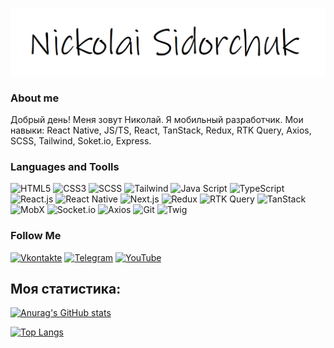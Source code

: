 ![Header](https://github.com/k0t1k777/k0t1k777/blob/main/assets/name.bmp)

### About me


Добрый день! 
Меня зовут Николай. Я мобильный разработчик. Мои навыки: React Native, JS/TS, React, TanStack, Redux, RTK Query, Axios, SCSS, Tailwind, Soket.io, Express.
### Languages and Toolls

![HTML5](https://img.shields.io/badge/html5-090909.svg?style=for-the-badge&logo=html5&logoColor=8A2BE2)
![CSS3](https://img.shields.io/badge/css3-090909.svg?style=for-the-badge&logo=css3&logoColor=00FFFF)
![SCSS](https://img.shields.io/badge/-SCSS-090909?style=for-the-badge&logo=Sass&logoColor=2F4F4F)
![Tailwind](https://img.shields.io/badge/-Tailwind-090909?style=for-the-badge&logo=TailwindCSS&logoColor=008000)
![Java Script](https://img.shields.io/badge/-JavaScript-090909?style=for-the-badge&logo=JavaScript&logoColor=8A2BE2)
![TypeScript](https://img.shields.io/badge/-TypeScript-090909?style=for-the-badge&logo=TypeScript&logoColor=228B22)
![React.js](https://img.shields.io/badge/-React-090909?style=for-the-badge&logo=React&logoColor=FF0000)
![React Native](https://img.shields.io/badge/-React%20Native-090909?style=for-the-badge&logo=react&logoColor=61DAFB)
![Next.js](https://img.shields.io/badge/-Next-090909?style=for-the-badge&logo=Next.js&logoColor=FF0000)
![Redux](https://img.shields.io/badge/-Redux-090909?style=for-the-badge&logo=Redux&logoColor=8A2BE2)
![RTK Query](https://img.shields.io/badge/-RTK_Query-090909?style=for-the-badge&logo=Redux&logoColor=8A2BE2)
![TanStack](https://img.shields.io/badge/-TanStack-090909?style=for-the-badge&logo=TanStack&logoColor=8A2BE2)
![MobX](https://img.shields.io/badge/-MobX-090909?style=for-the-badge&logo=MobX&logoColor=8A2BE2)
![Socket.io](https://img.shields.io/badge/-Socket.io-090909?style=for-the-badge&logo=Socket.io&logoColor=F4A460)
![Axios](https://img.shields.io/badge/-Axios-090909?style=for-the-badge&logo=Axios&logoColor=8A2BE2)
![Git](https://img.shields.io/badge/-Git-090909?style=for-the-badge&logo=Git&logoColor=00FFFF)
![Twig](https://img.shields.io/badge/-Twig-090909?style=for-the-badge&logo=Twig&logoColor=8A2BE2)

### Follow Me
[![Vkontakte](https://img.shields.io/badge/-Vkontakte-090909?style=for-the-badge&logo=Vk&logoColor=1E90FF)](https://vk.com/nickolai_s)
[![Telegram](https://img.shields.io/badge/-Telegram-090909?style=for-the-badge&logo=Telegram&logoColor=4682B4)](https://t.me/ni_kolyaus)
[![YouTube](https://img.shields.io/badge/-YouTube-090908?style=for-the-badge&logo=YouTube&logoColor=B22222)](https://www.youtube.com/@DRONE_SILVER_HAND)

## Моя статистика:

[![Anurag's GitHub stats](https://github-readme-stats.vercel.app/api?username=k0t1k777&show_icons=true&theme=dark)](https://github.com/k0t1k777/github-readme-stats)

[![Top Langs](https://github-readme-stats.vercel.app/api/top-langs/?username=k0t1k777&layout=compact)](https://github.com/anuraghazra/github-readme-stats)

<!-- [![codewars](https://www.codewars.com/users/k0t1k777/badges/large)](https://www.codewars.com/users/k0t1k777) -->
